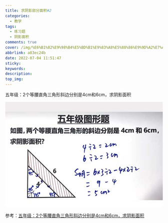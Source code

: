 ```yaml
---
title: 求阴影部分面积#2
categories:
  - 教学
tags:
  - 练习题
  - 阴影面积
comments: true
cover: /img/%E6%B1%82%E9%98%B4%E5%BD%B1%E9%83%A8%E5%88%86%E9%9D%A2%E7%A7%AF-2/1.jpg
abbrlink: a83ec24b
date: 2022-07-04 11:51:47
sticky:
keywords:
description:
top_img:
---
```


五年级：2个等腰直角三角形斜边分别是4cm和6cm，求阴影面积

![](../img/%E6%B1%82%E9%98%B4%E5%BD%B1%E9%83%A8%E5%88%86%E9%9D%A2%E7%A7%AF-2/1.jpg)

参考：[五年级：2个等腰直角三角形斜边分别是4cm和6cm，求阴影面积](https://www.bilibili.com/video/BV1BB4y1p7ST?spm_id_from=333.999.0.0&vd_source=cb4a6ad8978ef3ac986f741316ee2cc3)

